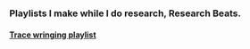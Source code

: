 ### Playlists I make while I do research, Research Beats.  

#### [Trace wringing playlist](https://open.spotify.com/user/12157209425/playlist/5nNi2RAVwbwaiOAdyeI1Dt?si=fNM5gTV3TdWrGZyzeKB5Pg)
